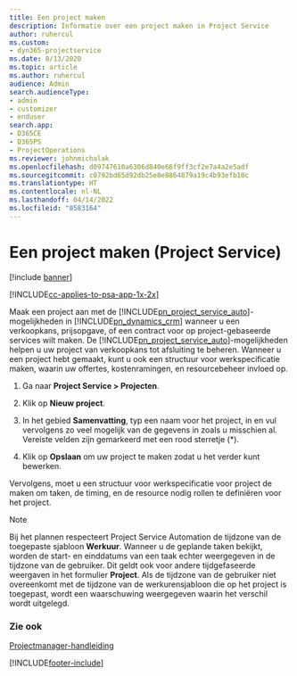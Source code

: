 ```yaml
---
title: Een project maken
description: Informatie over een project maken in Project Service
author: ruhercul
ms.custom:
- dyn365-projectservice
ms.date: 8/13/2020
ms.topic: article
ms.author: ruhercul
audience: Admin
search.audienceType:
- admin
- customizer
- enduser
search.app:
- D365CE
- D365PS
- ProjectOperations
ms.reviewer: johnmichalak
ms.openlocfilehash: d09747610a6306d840e66f9ff3cf2e7a4a2e5adf
ms.sourcegitcommit: c0792bd65d92db25e0e8864879a19c4b93efb10c
ms.translationtype: HT
ms.contentlocale: nl-NL
ms.lasthandoff: 04/14/2022
ms.locfileid: "8583164"
---
```

# <a name="create-a-project-project-service"></a>Een project maken (Project Service)

[!include [banner](../includes/psa-now-project-operations.md)]

[!INCLUDE[cc-applies-to-psa-app-1x-2x](../includes/cc-applies-to-psa-app-1x-2x.md)]

Maak een project aan met de [!INCLUDE[pn_project_service_auto](../includes/pn-project-service-auto.md)]-mogelijkheden in [!INCLUDE[pn_dynamics_crm](../includes/pn-dynamics-crm.md)] wanneer u een verkoopkans, prijsopgave, of een contract voor op project-gebaseerde services wilt maken. De [!INCLUDE[pn_project_service_auto](../includes/pn-project-service-auto.md)]-mogelijkheden helpen u uw project van verkoopkans tot afsluiting te beheren. Wanneer u een project hebt gemaakt, kunt u ook een structuur voor werkspecificatie maken, waarin uw offertes, kostenramingen, en resourcebeheer invloed op.  
  
1.  Ga naar **Project Service > Projecten**.  
  
2.  Klik op **Nieuw project**.  
  
3.  In het gebied **Samenvatting**, typ een naam voor het project, in en vul vervolgens zo veel mogelijk van de gegevens in zoals u misschien al. Vereiste velden zijn gemarkeerd met een rood sterretje (*).  
  
4.  Klik op **Opslaan** om uw project te maken zodat u het verder kunt bewerken.  
  
Vervolgens, moet u een structuur voor werkspecificatie voor project de maken om taken, de timing, en de resource nodig rollen te definiëren voor het project.  

> [!NOTE]
> Bij het plannen respecteert Project Service Automation de tijdzone van de toegepaste sjabloon **Werkuur**. Wanneer u de geplande taken bekijkt, worden de start- en einddatums van een taak echter weergegeven in de tijdzone van de gebruiker. Dit geldt ook voor andere tijdgefaseerde weergaven in het formulier **Project**. Als de tijdzone van de gebruiker niet overeenkomt met de tijdzone van de werkurensjabloon die op het project is toegepast, wordt een waarschuwing weergegeven waarin het verschil wordt uitgelegd. 
  
### <a name="see-also"></a>Zie ook  
 [Projectmanager-handleiding](../psa/project-manager-guide.md)


[!INCLUDE[footer-include](../includes/footer-banner.md)]
